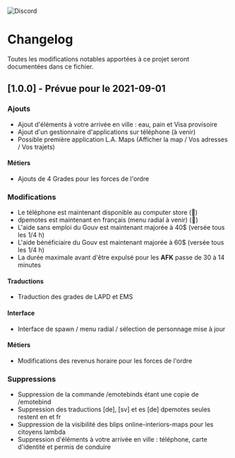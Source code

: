![Discord](https://img.shields.io/discord/851354005585264640?color=%235865F2&label=Discord&logo=discord&style=for-the-badge)

# Changelog

Toutes les modifications notables apportées à ce projet seront documentées dans ce fichier.

<!-- ## [Inédit]

### Ajouts

- Ajout ...

### Corrections

- Correction ...

### Modifications

- Modification ...

### Suppressions

- Suppression ... -->

## [1.0.0] - Prévue pour le 2021-09-01

### Ajouts

- Ajout d'éléments à votre arrivée en ville : eau, pain et Visa provisoire
- Ajout d'un gestionnaire d'applications sur téléphone (à venir)
- Possible première application L.A. Maps (Afficher la map / Vos adresses / Vos trajets)

#### Métiers
- Ajouts de 4 Grades pour les forces de l'ordre

<!-- ### Corrections

- Correction ... -->

### Modifications

- Le téléphone est maintenant disponible au computer store (🔧)
- dpemotes est maintenant en français (menu radial à venir) (💃)
- L'aide sans emploi du Gouv est maintenant majorée à 40$ (versée tous les 1/4 h)
- L'aide bénéficiaire du Gouv est maintenant majorée à 60$ (versée tous les 1/4 h)
- La durée maximale avant d'être expulsé pour les **AFK** passe de 30 à 14 minutes

#### Traductions
- Traduction des grades de LAPD et EMS

#### Interface
- Interface de spawn / menu radial / sélection de personnage mise à jour 

#### Métiers
- Modifications des revenus horaire pour les forces de l'ordre
<!-- - Modification ... -->

### Suppressions

- Suppression de la commande /emotebinds étant une copie de /emotebind 
- Suppression des traductions [de], [sv] et es [de] dpemotes seules restent en et fr
- Suppression de la visibilité des blips online-interiors-maps pour les citoyens lambda
- Suppression d'éléments à votre arrivée en ville : téléphone, carte d'identité et permis de conduire
<!-- - Suppression  -->

<!-- ## Propositions

### Bryan Laurier

- Proposition ... -->